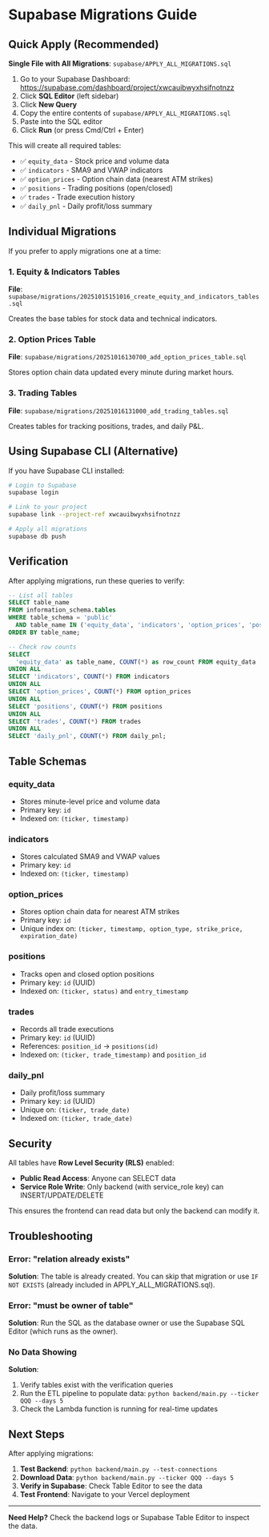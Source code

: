 # Supabase Migrations Guide

## Quick Apply (Recommended)

**Single File with All Migrations**: `supabase/APPLY_ALL_MIGRATIONS.sql`

1. Go to your Supabase Dashboard: https://supabase.com/dashboard/project/xwcauibwyxhsifnotnzz
2. Click **SQL Editor** (left sidebar)
3. Click **New Query**
4. Copy the entire contents of `supabase/APPLY_ALL_MIGRATIONS.sql`
5. Paste into the SQL editor
6. Click **Run** (or press Cmd/Ctrl + Enter)

This will create all required tables:
- ✅ `equity_data` - Stock price and volume data
- ✅ `indicators` - SMA9 and VWAP indicators
- ✅ `option_prices` - Option chain data (nearest ATM strikes)
- ✅ `positions` - Trading positions (open/closed)
- ✅ `trades` - Trade execution history
- ✅ `daily_pnl` - Daily profit/loss summary

## Individual Migrations

If you prefer to apply migrations one at a time:

### 1. Equity & Indicators Tables
**File**: `supabase/migrations/20251015151016_create_equity_and_indicators_tables.sql`

Creates the base tables for stock data and technical indicators.

### 2. Option Prices Table
**File**: `supabase/migrations/20251016130700_add_option_prices_table.sql`

Stores option chain data updated every minute during market hours.

### 3. Trading Tables
**File**: `supabase/migrations/20251016131000_add_trading_tables.sql`

Creates tables for tracking positions, trades, and daily P&L.

## Using Supabase CLI (Alternative)

If you have Supabase CLI installed:

```bash
# Login to Supabase
supabase login

# Link to your project
supabase link --project-ref xwcauibwyxhsifnotnzz

# Apply all migrations
supabase db push
```

## Verification

After applying migrations, run these queries to verify:

```sql
-- List all tables
SELECT table_name 
FROM information_schema.tables 
WHERE table_schema = 'public' 
  AND table_name IN ('equity_data', 'indicators', 'option_prices', 'positions', 'trades', 'daily_pnl')
ORDER BY table_name;

-- Check row counts
SELECT 
  'equity_data' as table_name, COUNT(*) as row_count FROM equity_data
UNION ALL
SELECT 'indicators', COUNT(*) FROM indicators
UNION ALL
SELECT 'option_prices', COUNT(*) FROM option_prices
UNION ALL
SELECT 'positions', COUNT(*) FROM positions
UNION ALL
SELECT 'trades', COUNT(*) FROM trades
UNION ALL
SELECT 'daily_pnl', COUNT(*) FROM daily_pnl;
```

## Table Schemas

### equity_data
- Stores minute-level price and volume data
- Primary key: `id`
- Indexed on: `(ticker, timestamp)`

### indicators
- Stores calculated SMA9 and VWAP values
- Primary key: `id`
- Indexed on: `(ticker, timestamp)`

### option_prices
- Stores option chain data for nearest ATM strikes
- Primary key: `id`
- Unique index on: `(ticker, timestamp, option_type, strike_price, expiration_date)`

### positions
- Tracks open and closed option positions
- Primary key: `id` (UUID)
- Indexed on: `(ticker, status)` and `entry_timestamp`

### trades
- Records all trade executions
- Primary key: `id` (UUID)
- References: `position_id` → `positions(id)`
- Indexed on: `(ticker, trade_timestamp)` and `position_id`

### daily_pnl
- Daily profit/loss summary
- Primary key: `id` (UUID)
- Unique on: `(ticker, trade_date)`
- Indexed on: `(ticker, trade_date)`

## Security

All tables have **Row Level Security (RLS)** enabled:

- **Public Read Access**: Anyone can SELECT data
- **Service Role Write**: Only backend (with service_role key) can INSERT/UPDATE/DELETE

This ensures the frontend can read data but only the backend can modify it.

## Troubleshooting

### Error: "relation already exists"
**Solution**: The table is already created. You can skip that migration or use `IF NOT EXISTS` (already included in APPLY_ALL_MIGRATIONS.sql).

### Error: "must be owner of table"
**Solution**: Run the SQL as the database owner or use the Supabase SQL Editor (which runs as the owner).

### No Data Showing
**Solution**: 
1. Verify tables exist with the verification queries
2. Run the ETL pipeline to populate data: `python backend/main.py --ticker QQQ --days 5`
3. Check the Lambda function is running for real-time updates

## Next Steps

After applying migrations:

1. **Test Backend**: `python backend/main.py --test-connections`
2. **Download Data**: `python backend/main.py --ticker QQQ --days 5`
3. **Verify in Supabase**: Check Table Editor to see the data
4. **Test Frontend**: Navigate to your Vercel deployment

---

**Need Help?** Check the backend logs or Supabase Table Editor to inspect the data.

